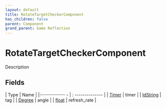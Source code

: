 ```yaml
---
layout: default
title: RotateTargetCheckerComponent
has_children: false
parent: Component
grand_parent: Game Reflection
---
```

# RotateTargetCheckerComponent
Description 

## Fields
| Type | Name |
|:------------ - | : -------------- |
| [Timer](game-reflection/classes/timer.md) | timer |
| [IdString](game-reflection/components/id_string.md) | tag |
| [Degree](game-reflection/classes/degree.md) | angle |
| [float](game-reflection/components/float.md) | refresh_rate |
